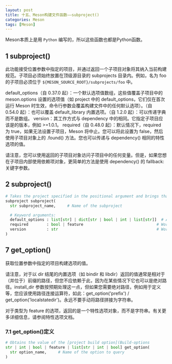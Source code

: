 ```yaml
---
layout: post
title: 十五、Meson构建文件函数——subproject()
categories: Meson
tags: [Meson]
---
```


Meson本质上是用 `Python` 编写的，所以这些函数也都是Python函数。

## 1 subproject()

此功能接受位置参数中指定的项目，并通过返回一个子项目对象将其纳入当前构建规范。子项目必须始终放置在顶级源目录的 subprojects 目录内。例如，名为 foo 的子项目必须位于 `${MESON_SOURCE_ROOT}/subprojects/foo` 中。

default_options（自 0.37.0 起）：一个默认选项值数组，这些值覆盖子项目中的 meson.options 设置的选项值（如 project 中的 default_options，它们仅在首次运行 Meson 时生效，命令行参数会覆盖构建文件中的任何默认选项）。（自 0.54.0 起）：也可以覆盖 default_library 内置选项。（自 1.2.0 起）：可以传递字典而不是数组。
version：其工作方式与 dependency 中的相同。它指定子项目应该是的版本，例如 >=1.0.1。
required（自 0.48.0 起）：默认情况下，required 为 true，如果无法设置子项目，Meson 将中止。您可以将此设置为 false，然后使用子项目对象上的 .found() 方法。您也可以传递与 dependency() 相同的特性选项的值。

请注意，您可以使用返回的子项目对象访问子项目中的任何变量。但是，如果您想在子项目内部使用依赖项对象，更简单的方法是使用 dependency() 的 fallback: 关键字参数。

## 2 subproject()

```python
# Takes the project specified in the positional argument and brings that
subproject subproject(
  str subproject_name,     # Name of the subproject

  # Keyword arguments:
  default_options : list[str] | dict[str | bool | int | list[str]]  # An array of default option values
  required        : bool | feature                                # Works just the same as in dependency().
  version         : str                                           # Works just like the same as in dependency().
)
```

## 7 get_option()

获取位置参数中指定的项目构建选项的值。

请注意，对于以 dir 结尾的内置选项（如 bindir 和 libdir）返回的值通常是相对于（并位于）前缀的路径，但您不应依赖于此，因为在某些情况下它也可以是绝对路径。install_dir 参数按预期处理这一点，但如果您需要绝对路径，例如用于定义等，您应该使用路径连接运算符，如此：get_option('prefix') / get_option('localstatedir')。永远不要手动将路径拼接为字符串。

对于类型为 feature 的选项，返回的是一个特性选项对象，而不是字符串。有关更多详细信息，请参阅特性选项文档。

### 7.1 get_option()定义

```python
# Obtains the value of the [project build option](Build-options
str | int | bool | feature | list[str | int | bool] get_option(
  str option_name,     # Name of the option to query
)
```



